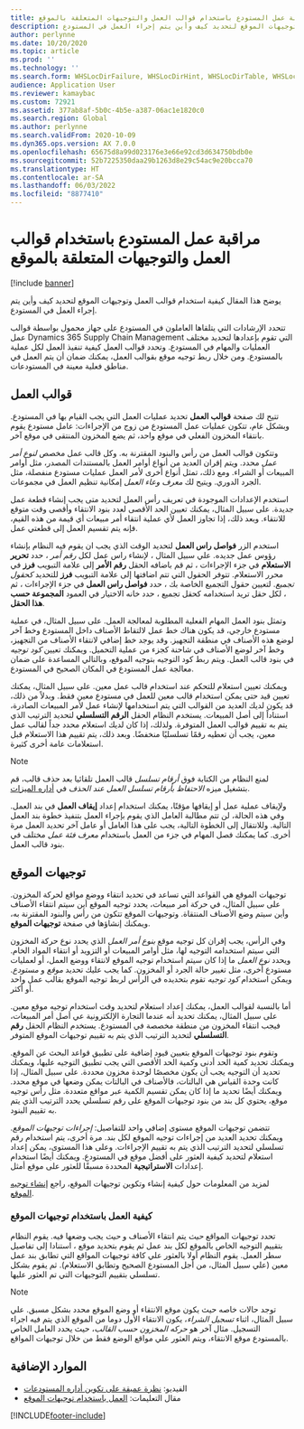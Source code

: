 ```yaml
---
title: مراقبة عمل المستودع باستخدام قوالب العمل والتوجيهات المتعلقة بالموقع
description: يوضح هذا المقال كيفية استخدام قوالب العمل وتوجيهات الموقع لتحديد كيف وأين يتم إجراء العمل في المستودع.
author: perlynne
ms.date: 10/20/2020
ms.topic: article
ms.prod: ''
ms.technology: ''
ms.search.form: WHSLocDirFailure, WHSLocDirHint, WHSLocDirTable, WHSLocDirTableUOM, WHSRFMenuItem, WHSWork, WHSWorkClass, WHSWorkPool, WHSWorkTemplateTable
audience: Application User
ms.reviewer: kamaybac
ms.custom: 72921
ms.assetid: 377ab8af-5b0c-4b5e-a387-06ac1e1820c0
ms.search.region: Global
ms.author: perlynne
ms.search.validFrom: 2020-10-09
ms.dyn365.ops.version: AX 7.0.0
ms.openlocfilehash: 65675d8a99d023176e3e66e92cd3d634750bdb0e
ms.sourcegitcommit: 52b7225350daa29b1263d8e29c54ac9e20bcca70
ms.translationtype: HT
ms.contentlocale: ar-SA
ms.lasthandoff: 06/03/2022
ms.locfileid: "8877410"
---
```

# <a name="control-warehouse-work-by-using-work-templates-and-location-directives"></a>مراقبة عمل المستودع باستخدام قوالب العمل والتوجيهات المتعلقة بالموقع

[!include [banner](../includes/banner.md)]

يوضح هذا المقال كيفية استخدام قوالب العمل وتوجيهات الموقع لتحديد كيف وأين يتم إجراء العمل في المستودع.

تتحدد الإرشادات التي يتلقاها العاملون في المستودع على جهاز محمول بواسطة قوالب عمل Dynamics 365 Supply Chain Management التي تقوم بإعدادها لتحديد مختلف العمليات والمهام في المستودع. وتحدد قوالب العمل كيفية تنفيذ العمل لكل عملية بالمستودع. ومن خلال ربط توجيه موقع بقوالب العمل، يمكنك ضمان أن يتم العمل في مناطق فعلية معينة في المستودعات.

## <a name="work-templates"></a>قوالب العمل

تتيح لك صفحة **قوالب العمل** تحديد عمليات العمل التي يجب القيام بها في المستودع. وبشكل عام، تتكون عمليات عمل المستودع من زوج من الإجراءات: عامل مستودع يقوم بانتقاء المخزون الفعلي في موقع واحد، ثم يضع المخزون المنتقى في موقع آخر. 

وتتكون قوالب العمل من رأس والبنود المقترنة به. وكل قالب عمل مخصص *لنوع أمر عمل* محدد. ويتم إقران العديد من أنواع أوامر العمل بالمستندات المصدر، مثل أوامر المبيعات أو الشراء. ومع ذلك، تمثل أنواع أخرى لأمر العمل عمليات مستودع منفصلة، مثل الجرد الدوري. ويتيح لك *معرف وعاء العمل* إمكانية تنظيم العمل في مجموعات. 

استخدم الإعدادات الموجودة في تعريف رأس العمل لتحديد متى يجب إنشاء قطعة عمل جديدة. على سبيل المثال، يمكنك تعيين الحد الأقصى لعدد بنود الانتقاء وأقصى وقت متوقع للانتقاء. وبعد ذلك، إذا تجاوز العمل لأي عملية انتقاء أمر مبيعات أي قيمة من هذه القيم، فإنه يتم تقسيم العمل إلى قطعتي عمل.

استخدم الزر **فواصل راس العمل** لتحديد الوقت الذي يجب ان يقوم فيه النظام بإنشاء رؤوس عمل جديده. علي سبيل المثال ، لإنشاء راس عمل لكل _رقم أمر_ ، حدد **تحرير الاستعلام** في جزء الإجراءات ، ثم قم باضافه الحقل **رقم الأمر** إلى علامة التبويب **فرز** في محرر الاستعلام. تتوفر الحقول التي تتم اضافتها إلى علامة التبويب **فرز** للتحديد *كحقول تجميع*. لتعيين حقول التجميع الخاصة بك ، حدد **فواصل راس العمل** في جزء الإجراءات ، ثم ، لكل حقل تريد استخدامه كحقل تجميع ، حدد خانه الاختيار في العمود **المجموعة حسب هذا الحقل**.

وتمثل بنود العمل المهام الفعلية المطلوبة لمعالجة العمل. على سبيل المثال، في عملية مستودع خارجي، قد يكون هناك خط عمل لالتقاط الأصناف داخل المستودع وخط آخر لوضع هذه الأصناف في منطقة التجهيز. وقد يوجد خط إضافي لانتقاء الأصناف من التجهيز، وخط آخر لوضع الأصناف في شاحنة كجزء من عملية التحميل. ويمكنك تعيين *كود توجيه* في بنود قالب العمل. ويتم ربط كود التوجيه بتوجيه الموقع، وبالتالي المساعدة على ضمان معالجة عمل المستودع في المكان الصحيح في المستودع.

ويمكنك تعيين استعلام للتحكم عند استخدام قالب عمل معين. على سبيل المثال، يمكنك تعيين قيد حتى يمكن استخدام قالب معين للعمل في مستودع معين فقط. وبدلاً من ذلك، قد يكون لديك العديد من القوالب التي يتم استخدامها لإنشاء عمل لأمر المبيعات الصادرة، استناداً إلى أصل المبيعات. يستخدم النظام الحقل **الرقم التسلسلي‬** لتحديد الترتيب الذي يتم به تقييم قوالب العمل المتوفرة. ولذلك، إذا كان لديك استعلام محدد جداً لقالب عمل معين، يجب أن تعطيه رقمًا تسلسليًا منخفضًا.‬ وبعد ذلك، يتم تقييم هذا الاستعلام قبل استعلامات عامة أخرى كثيرة.

> [!NOTE]
> لمنع النظام من الكتابة فوق *أرقام تسلسل* قالب العمل تلقائيا بعد حذف قالب، قم بتشغيل ميزه *الاحتفاظ بأرقام تسلسل العمل عند الحذف* في [ أداره الميزات](../../fin-ops-core/fin-ops/get-started/feature-management/feature-management-overview.md).

ولإيقاف عملية عمل أو إيقافها مؤقتًا، يمكنك استخدام إعداد **إيقاف العمل** في بند العمل. وفي هذه الحالة، لن تتم مطالبة العامل الذي يقوم بإجراء العمل بتنفيذ خطوة بند العمل التالية. وللانتقال إلى الخطوة التالية، يجب على هذا العامل أو عامل آخر تحديد العمل مرة أخرى. كما يمكنك فصل المهام في جزء من العمل باستخدام *معرف فئة عمل* مختلف في بنود قالب العمل.

## <a name="location-directives"></a>توجيهات الموقع

توجيهات الموقع هي القواعد التي تساعد في تحديد انتقاء ووضع مواقع لحركة المخزون. على سبيل المثال، في حركة أمر مبيعات، يحدد توجيه الموقع أين سيتم انتقاء الأصناف وأين سيتم وضع الأصناف المنتقاة. وتوجيهات الموقع تتكون من رأس والبنود المقترنة به، ويمكنك إنشاؤها في صفحة **توجيهات الموقع**.

وفي الرأس، يجب إقران كل توجيه موقع *بنوع أمر العمل* الذي يحدد نوع حركة المخزون التي سيتم استخدامه التوجيه لها، مثل أوامر المبيعات أو التزويد أو انتقاء المواد الخام. ويحدد *نوع العمل* ما إذا كان سيتم استخدام توجيه الموقع لانتقاء ووضع العمل، أو لعمليات مستودع أخرى، مثل تغيير حالة الجرد أو المخزون. كما يجب عليك تحديد *موقع* و *مستودع*. ويمكن استخدام *كود توجيه* تقوم بتحديده في الرأس لربط توجيه الموقع بقالب عمل واحد أو أكثر. 

أما بالنسبة لقوالب العمل، يمكنك إعداد استعلام لتحديد وقت استخدام توجيه موقع معين. على سبيل المثال، يمكنك تحديد أنه عندما التجارة الإلكترونية عي أصل أمر المبيعات، فيجب انتقاء المخزون من منطقة مخصصة في المستودع. يستخدم النظام الحقل **رقم التسلسلي‬** لتحديد الترتيب الذي يتم به تقييم توجيهات الموقع المتوفر.

وتقوم بنود توجيهات الموقع بتعيين قيود إضافية على تطبيق قواعد البحث عن الموقع. ويمكنك تحديد كمية الحد أدنى وكمية الحد الأقصى التي يجب تطبيق التوجيه عليها، ويمكنك تحديد أن التوجيه يجب أن يكون مخصصًا لوحدة مخزون محددة. على سبيل المثال، إذا كانت وحدة القياس هي البالتات، فالأصناف في البالتات يمكن وضعها في موقع محدد. ويمكنك أيضًا تحديد ما إذا كان يمكن تقسيم الكمية عبر مواقع متعددة. مثل رأس توجيه موقع‬، يحتوي كل بند من بنود توجيهات الموقع على رقم تسلسلي يحدد الترتيب الذي يتم به تقييم البنود.

تتضمن توجيهات الموقع مستوى إضافي واحد للتفاصيل: *إجراءات توجيهات الموقع*. ويمكنك تحديد العديد من إجراءات توجيه الموقع لكل بند. ‏‫مرة أخرى، يتم استخدام رقم تسلسلي لتحديد الترتيب الذي يتم به تقييم الإجراءات. وعلى هذا المستوى، يمكن إعداد استعلام لتحديد كيفية العثور على أفضل موقع في المستودع.‬ ويمكنك أيضًا استخدام إعدادات **الاستراتيجية** المحددة مسبقًا للعثور على موقع أمثل.

لمزيد من المعلومات حول كيفية إنشاء وتكوين توجيهات الموقع، راجع [إنشاء توجيه الموقع](create-location-directive.md).

### <a name="how-location-directives-work"></a>كيفية ‏‫العمل باستخدام توجيهات الموقع

تحدد توجيهات المواقع *حيث* يتم انتقاء الأصناف و *حيث* يجب وضعها فيه. يقوم النظام بتقييم التوجيه الخاص بالموقع لكل بند عمل ثم يقوم بتحديد موقع ، استنادا إلى تفاصيل سطر العمل. يقوم النظام أولا بالعثور علي كافة توجيهات المواقع التي تطابق بند عمل معين (علي سبيل المثال، من أجل المستودع الصحيح وتطابق الاستعلام). ثم يقوم بشكل تسلسلي بتقييم التوجيهات التي تم العثور عليها.

> [!NOTE]
> توجد حالات خاصه حيث يكون موقع الانتقاء أو وضع الموقع محدد بشكل مسبق. علي سبيل المثال، اثناء _تسجيل الشراء_، يكون الانتقاء الأول دوما من الموقع الذي يتم فيه اجراء التسجيل. مثال آخر هو *حركه المخزون حسب القالب*، حيث يحدد العامل الخاص بالمستودع موقع الانتقاء، ويتم العثور علي مواقع الوضع فقط من خلال توجيهات المواقع.

## <a name="additional-resources"></a>الموارد الإضافية

- الفيديو: [نظرة عميقة على تكوين أداره المستودعات](https://community.dynamics.com/365/b/techtalks/posts/warehouse-management-configuration-deep-dive-october-14-2020)
- مقال التعليمات: [العمل باستخدام توجيهات الموقع](create-location-directive.md)


[!INCLUDE[footer-include](../../includes/footer-banner.md)]